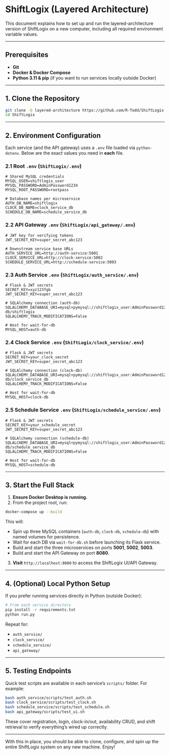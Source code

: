 
# ShiftLogix (Layered Architecture)

This document explains how to set up and run the layered-architecture version of ShiftLogix on a new computer, including all required environment variable values.

---

## Prerequisites

- **Git**  
- **Docker & Docker Compose**  
- **Python 3.11 & pip** (if you want to run services locally outside Docker)

---

## 1. Clone the Repository

```bash
git clone -b layered-architecture https://github.com/R-Todd/ShiftLogix.git
cd ShiftLogix
```

---

## 2. Environment Configuration

Each service (and the API gateway) uses a `.env` file loaded via `python-dotenv`. Below are the exact values you need in **each** file.

### 2.1 Root `.env` (`ShiftLogix/.env`)

```dotenv
# Shared MySQL credentials
MYSQL_USER=shiftlogix_user
MYSQL_PASSWORD=AdminPassword1234
MYSQL_ROOT_PASSWORD=rootpass

# Database names per microservice
AUTH_DB_NAME=shiftlogix
CLOCK_DB_NAME=clock_service_db
SCHEDULE_DB_NAME=schedule_service_db
```

### 2.2 API Gateway `.env` (`ShiftLogix/api_gateway/.env`)

```dotenv
# JWT key for verifying tokens
JWT_SECRET_KEY=super_secret_abc123

# Downstream service base URLs
AUTH_SERVICE_URL=http://auth-service:5001
CLOCK_SERVICE_URL=http://clock-service:5002
SCHEDULE_SERVICE_URL=http://schedule-service:5003
```

### 2.3 Auth Service `.env` (`ShiftLogix/auth_service/.env`)

```dotenv
# Flask & JWT secrets
SECRET_KEY=xyz123fgb
JWT_SECRET_KEY=super_secret_abc123

# SQLAlchemy connection (auth-db)
SQLALCHEMY_DATABASE_URI=mysql+pymysql://shiftlogix_user:AdminPassword1234@auth-db/shiftlogix
SQLALCHEMY_TRACK_MODIFICATIONS=False

# Host for wait-for-db
MYSQL_HOST=auth-db
```

### 2.4 Clock Service `.env` (`ShiftLogix/clock_service/.env`)

```dotenv
# Flask & JWT secrets
SECRET_KEY=your_clock_secret
JWT_SECRET_KEY=super_secret_abc123

# SQLAlchemy connection (clock-db)
SQLALCHEMY_DATABASE_URI=mysql+pymysql://shiftlogix_user:AdminPassword1234@clock-db/clock_service_db
SQLALCHEMY_TRACK_MODIFICATIONS=False

# Host for wait-for-db
MYSQL_HOST=clock-db
```

### 2.5 Schedule Service `.env` (`ShiftLogix/schedule_service/.env`)

```dotenv
# Flask & JWT secrets
SECRET_KEY=your_schedule_secret
JWT_SECRET_KEY=super_secret_abc123

# SQLAlchemy connection (schedule-db)
SQLALCHEMY_DATABASE_URI=mysql+pymysql://shiftlogix_user:AdminPassword1234@schedule-db/schedule_service_db
SQLALCHEMY_TRACK_MODIFICATIONS=False

# Host for wait-for-db
MYSQL_HOST=schedule-db
```

---

## 3. Start the Full Stack

1. **Ensure Docker Desktop is running.**  
2. From the project root, run:

```bash
docker-compose up --build
```

This will:
- Spin up three MySQL containers (`auth-db`, `clock-db`, `schedule-db`) with named volumes for persistence.
- Wait for each DB via `wait-for-db.sh` before launching its Flask service.
- Build and start the three microservices on ports **5001**, **5002**, **5003**.
- Build and start the API Gateway on port **8080**.

3. **Visit** `http://localhost:8080` to access the ShiftLogix UI/API Gateway.

---

## 4. (Optional) Local Python Setup

If you prefer running services directly in Python (outside Docker):

```bash
# From each service directory
pip install -r requirements.txt
python run.py
```

Repeat for:
- `auth_service/`
- `clock_service/`
- `schedule_service/`
- `api_gateway/`

---

## 5. Testing Endpoints

Quick test scripts are available in each service’s `scripts/` folder. For example:

```bash
bash auth_service/scripts/test_auth.sh
bash clock_service/scripts/test_clock.sh
bash schedule_service/scripts/test_schedule.sh
bash api_gateway/scripts/test_ui.sh
```

These cover registration, login, clock-in/out, availability CRUD, and shift retrieval to verify everything’s wired up correctly.

---

With this in place, you should be able to clone, configure, and spin up the entire ShiftLogix system on any new machine. Enjoy!
